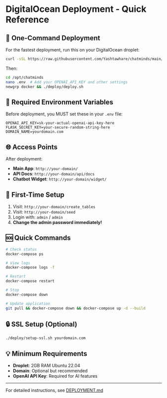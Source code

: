 # DigitalOcean Deployment - Quick Reference

## 🚀 One-Command Deployment

For the fastest deployment, run this on your DigitalOcean droplet:

```bash
curl -sSL https://raw.githubusercontent.com/Yashtawhare/chatminds/main/deploy/setup-server.sh | bash
```

Then:
```bash
cd /opt/chatminds
nano .env  # Add your OPENAI_API_KEY and other settings
newgrp docker && ./deploy/deploy.sh
```

## 🔑 Required Environment Variables

Before deployment, you MUST set these in your `.env` file:

```env
OPENAI_API_KEY=sk-your-actual-openai-api-key-here
FLASK_SECRET_KEY=your-secure-random-string-here
DOMAIN_NAME=yourdomain.com
```

## 🌐 Access Points

After deployment:
- **Main App**: `http://your-domain/`
- **API Docs**: `http://your-domain/api/docs`
- **Chatbot Widget**: `http://your-domain/widget/`

## 🔧 First-Time Setup

1. Visit: `http://your-domain/create_tables`
2. Visit: `http://your-domain/seed`
3. Login with: `admin` / `admin`
4. **Change the admin password immediately!**

## 🆘 Quick Commands

```bash
# Check status
docker-compose ps

# View logs
docker-compose logs -f

# Restart
docker-compose restart

# Stop
docker-compose down

# Update application
git pull && docker-compose down && docker-compose up -d --build
```

## 🔒 SSL Setup (Optional)

```bash
./deploy/setup-ssl.sh yourdomain.com
```

## 💡 Minimum Requirements

- **Droplet**: 2GB RAM Ubuntu 22.04
- **Domain**: Optional but recommended
- **OpenAI API Key**: Required for AI features

---

For detailed instructions, see [DEPLOYMENT.md](DEPLOYMENT.md)